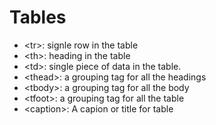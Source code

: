# Tables

- &lt;tr&gt;: signle row in the table
- &lt;th&gt;: heading in the table
- &lt;td&gt;: single piece of data in the table.
- &lt;thead&gt;: a grouping tag for all the headings
- &lt;tbody&gt;: a grouping tag for all the body
- &lt;tfoot&gt;: a grouping tag for all the table
- &lt;caption&gt;: A capion or title for table